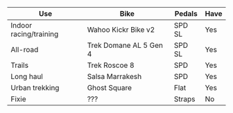 
| Use                    | Bike                   | Pedals | Have |
| ---------------------- | ---------------------- | ------ | ---- |
| Indoor racing/training | Wahoo Kickr Bike v2    | SPD SL | Yes  |
| All-road               | Trek Domane AL 5 Gen 4 | SPD SL | Yes  |
| Trails                 | Trek Roscoe 8          | SPD    | Yes  |
| Long haul              | Salsa Marrakesh        | SPD    | Yes  |
| Urban trekking         | Ghost Square           | Flat   | Yes  |
| Fixie                  | ???                    | Straps | No   |
